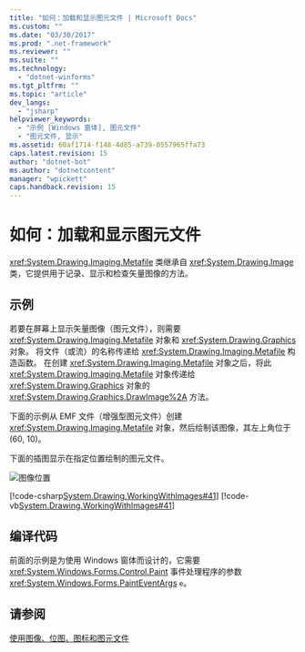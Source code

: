 ```yaml
---
title: "如何：加载和显示图元文件 | Microsoft Docs"
ms.custom: ""
ms.date: "03/30/2017"
ms.prod: ".net-framework"
ms.reviewer: ""
ms.suite: ""
ms.technology: 
  - "dotnet-winforms"
ms.tgt_pltfrm: ""
ms.topic: "article"
dev_langs: 
  - "jsharp"
helpviewer_keywords: 
  - "示例 [Windows 窗体], 图元文件"
  - "图元文件, 显示"
ms.assetid: 60af1714-f148-4d85-a739-0557965ffa73
caps.latest.revision: 15
author: "dotnet-bot"
ms.author: "dotnetcontent"
manager: "wpickett"
caps.handback.revision: 15
---
```

# 如何：加载和显示图元文件
<xref:System.Drawing.Imaging.Metafile> 类继承自 <xref:System.Drawing.Image> 类，它提供用于记录、显示和检查矢量图像的方法。  
  
## 示例  
 若要在屏幕上显示矢量图像（图元文件），则需要 <xref:System.Drawing.Imaging.Metafile> 对象和 <xref:System.Drawing.Graphics> 对象。  将文件（或流）的名称传递给 <xref:System.Drawing.Imaging.Metafile> 构造函数。  在创建 <xref:System.Drawing.Imaging.Metafile> 对象之后，将此 <xref:System.Drawing.Imaging.Metafile> 对象传递给 <xref:System.Drawing.Graphics> 对象的 <xref:System.Drawing.Graphics.DrawImage%2A> 方法。  
  
 下面的示例从 EMF 文件（增强型图元文件）创建 <xref:System.Drawing.Imaging.Metafile> 对象，然后绘制该图像，其左上角位于 \(60, 10\)。  
  
 下面的插图显示在指定位置绘制的图元文件。  
  
 ![图像位置](../../../../docs/framework/winforms/advanced/media/imageposition2.png "imageposition2")  
  
 [!code-csharp[System.Drawing.WorkingWithImages#41](../../../../samples/snippets/csharp/VS_Snippets_Winforms/System.Drawing.WorkingWithImages/CS/Class1.cs#41)]
 [!code-vb[System.Drawing.WorkingWithImages#41](../../../../samples/snippets/visualbasic/VS_Snippets_Winforms/System.Drawing.WorkingWithImages/VB/Class1.vb#41)]  
  
## 编译代码  
 前面的示例是为使用 Windows 窗体而设计的，它需要 <xref:System.Windows.Forms.Control.Paint> 事件处理程序的参数 <xref:System.Windows.Forms.PaintEventArgs> `e`。  
  
## 请参阅  
 [使用图像、位图、图标和图元文件](../../../../docs/framework/winforms/advanced/working-with-images-bitmaps-icons-and-metafiles.md)